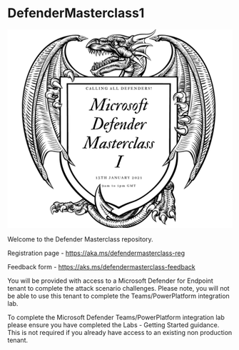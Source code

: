 # DefenderMasterclass1

![image](https://github.com/JamesGrahamMSFT/DefenderMasterclass1/blob/main/Title.png)

Welcome to the Defender Masterclass repository.

Registration page - https://aka.ms/defendermasterclass-reg

Feedback form - https://aks.ms/defendermasterclass-feedback

You will be provided with access to a Microsoft Defender for Endpoint tenant to complete the attack scenario challenges. Please note, you will not be able to use this tenant to complete the Teams/PowerPlatform integration lab.

To complete the Microsoft Defender Teams/PowerPlatform integration lab please ensure you have completed the Labs - Getting Started guidance. This is not required if you already have access to an existing non production tenant. 



